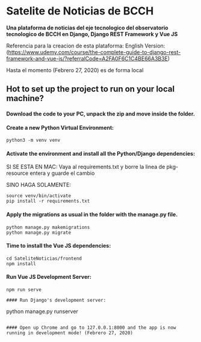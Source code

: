 # Satelite de Noticias de BCCH
**Una plataforma de noticias del eje tecnologico del observatorio tecnologico de BCCH en Django, Django REST Framework y Vue JS**

Referencia para la creacion de esta plataforma:
English Version:(https://www.udemy.com/course/the-complete-guide-to-django-rest-framework-and-vue-js/?referralCode=A2FA0F6C1C4BE66A3B3E)

Hasta el momento (Febrero 27, 2020) es de forma local 

## Hot to set up the project to run on your local machine?

#### Download the code to your PC, unpack the zip and move inside the folder.

#### Create a new Python Virtual Environment:
```
python3 -m venv venv
```

#### Activate the environment and install all the Python/Django dependencies:

SI SE ESTA EN MAC:
Vaya al requirements.txt y borre la linea de pkg-resource entera y guarde el cambio


SINO HAGA SOLAMENTE:
```
source venv/bin/activate
pip install -r requirements.txt
```

#### Apply the migrations as usual in the folder with the manage.py file.
```
python manage.py makemigrations
python manage.py migrate
```

#### Time to install the Vue JS dependencies:
```
cd SateliteNoticias/frontend
npm install
```

#### Run Vue JS Development Server:
```
npm run serve

#### Run Django's development server:
```
python manage.py runserver
```

#### Open up Chrome and go to 127.0.0.1:8000 and the app is now running in development mode! (Febrero 27, 2020)

